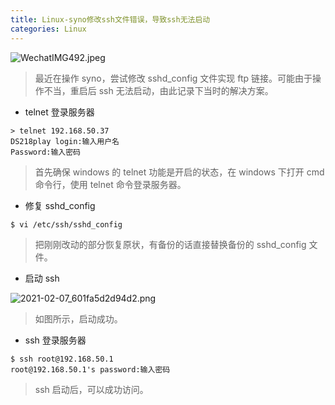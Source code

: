 ```yaml
---
title: Linux-syno修改ssh文件错误，导致ssh无法启动
categories: Linux
---
```

![WechatIMG492.jpeg](https://upload-images.jianshu.io/upload_images/15325592-79507e8aab07398d.jpeg?imageMogr2/auto-orient/strip%7CimageView2/2/w/1240)
<!-- more -->


> 最近在操作 syno，尝试修改 sshd_config 文件实现 ftp 链接。可能由于操作不当，重启后 ssh 无法启动，由此记录下当时的解决方案。

- telnet 登录服务器

```
> telnet 192.168.50.37
DS218play login:输入用户名
Password:输入密码
```

> 首先确保 windows 的 telnet 功能是开启的状态，在 windows 下打开 cmd 命令行，使用 telnet 命令登录服务器。

- 修复 sshd_config

```
$ vi /etc/ssh/sshd_config
```

> 把刚刚改动的部分恢复原状，有备份的话直接替换备份的 sshd_config 文件。

- 启动 ssh

![2021-02-07_601fa5d2d94d2.png](https://upload-images.jianshu.io/upload_images/15325592-9f76d11f28712edb.png?imageMogr2/auto-orient/strip%7CimageView2/2/w/1240)
<!-- more -->

> 如图所示，启动成功。

- ssh 登录服务器

```
$ ssh root@192.168.50.1
root@192.168.50.1's password:输入密码
```

> ssh 启动后，可以成功访问。
